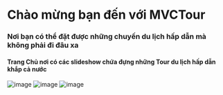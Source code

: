 # Chào mừng bạn đến với MVCTour
### Nơi bạn có thể đặt được những chuyến du lịch hấp dẫn mà không phải đi đâu xa
#### Trang Chủ nơi có các slideshow chứa đựng những Tour du lịch hấp dẫn khắp cả nước
![image](https://user-images.githubusercontent.com/102577671/169762852-f8ba216e-29e2-4f95-8fc0-df62d783c26a.png)
![image](https://user-images.githubusercontent.com/102577671/169763363-9472c659-f722-4a4d-8717-00e4cb6adeb7.png)
![image](https://user-images.githubusercontent.com/102577671/169763430-ccb478a5-18df-4d48-a6a3-f07cddadb8b3.png)
